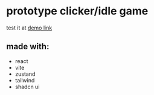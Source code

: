 # prototype clicker/idle game

test it at [demo link](https://ericidle.ehicks.net)

## made with:
- react
- vite
- zustand
- tailwind
- shadcn ui
